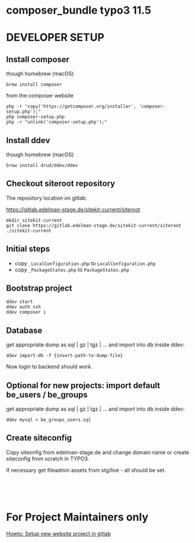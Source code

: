 # composer_bundle typo3 11.5
 
# DEVELOPER SETUP

## Install composer

though homebrew (macOS)
```shell
brew install composer
```

from the composer website
```shell
php -r "copy('https://getcomposer.org/installer', 'composer-setup.php');"
php composer-setup.php
php -r "unlink('composer-setup.php');"
```

## Install ddev

though homebrew (macOS)
```shell
brew install drud/ddev/ddev
```

## Checkout siteroot repository

The repository location on gitlab:

https://gitlab.edelman-stage.de/sitekit-current/siteroot


```shell
mkdir sitekit-current
git clone https://gitlab.edelman-stage.de/sitekit-current/siteroot ./sitekit-current
```

## Initial steps

* copy ```_LocalConfiguration.php``` to ```LocalConfiguration.php```
* copy ```_PackageStates.php``` to ```PackageStates.php```


## Bootstrap project

```shell
ddev start
ddev auth ssh
ddev composer i
```

## Database

get appropriate dump as sql | gz | tgz | ... and import into db inside ddev:

```shell
ddev import-db -f {insert-path-to-dump-file}
```

Now login to backend should work.

## Optional for new projects: import default be_users / be_groups

get appropriate dump as sql | gz | tgz | ... and import into db inside ddev:

```shell
ddev mysql < be_groups_users.sql
```

## Create siteconfig 

Copy siteonfig from edelman-stage.de and change domain name or create siteconfig from scratch in TYPO3.

If necessary get fileadmin assets from stg/live - all should be set.

<p>&nbsp;</p>
<p>&nbsp;</p>

# For Project Maintainers only
[Howto: Setup new website project in gitlab](README-gitlab.md)
